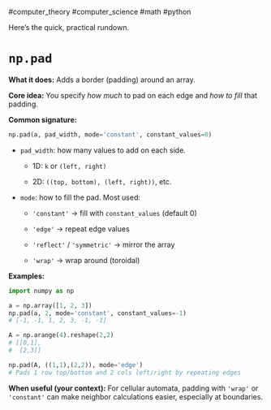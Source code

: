 #computer_theory #computer_science #math #python 

Here’s the quick, practical rundown.

# `np.pad`

**What it does:** Adds a border (padding) around an array.

**Core idea:** You specify _how much_ to pad on each edge and _how to fill_ that padding.

**Common signature:**

```python
np.pad(a, pad_width, mode='constant', constant_values=0)
```

- `pad_width`: how many values to add on each side.
    
    - 1D: `k` or `(left, right)`
        
    - 2D: `((top, bottom), (left, right))`, etc.
        
- `mode`: how to fill the pad. Most used:
    
    - `'constant'` → fill with `constant_values` (default 0)
        
    - `'edge'` → repeat edge values
        
    - `'reflect'` / `'symmetric'` → mirror the array
        
    - `'wrap'` → wrap around (toroidal)
        

**Examples:**

```python
import numpy as np

a = np.array([1, 2, 3])
np.pad(a, 2, mode='constant', constant_values=-1)
# [-1, -1, 1, 2, 3, -1, -1]

A = np.arange(4).reshape(2,2)
# [[0,1],
#  [2,3]]

np.pad(A, ((1,1),(2,2)), mode='edge')
# Pads 1 row top/bottom and 2 cols left/right by repeating edges
```

**When useful (your context):** For cellular automata, padding with `'wrap'` or `'constant'` can make neighbor calculations easier, especially at boundaries.